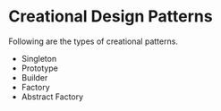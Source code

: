 # Creational Design Patterns

Following are the types of  creational patterns.
* Singleton
* Prototype
* Builder
* Factory
* Abstract Factory
